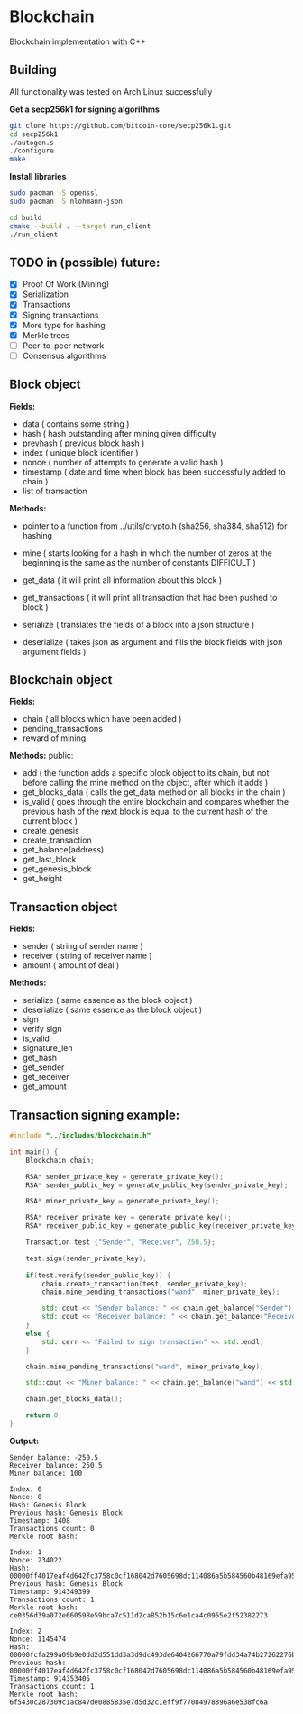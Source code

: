 # Blockchain
Blockchain implementation with C++

## Building
All functionality was tested on Arch Linux successfully

**Get a secp256k1 for signing algorithms**
```bash
git clone https://github.com/bitcoin-core/secp256k1.git
cd secp256k1
./autogen.s
./configure
make
```
**Install libraries**
```bash
sudo pacman -S openssl
sudo pacman -S nlohmann-json
```

```bash
cd build
cmake --build . --target run_client
./run_client
```

## TODO in (possible) future:
- [x] Proof Of Work (Mining)
- [x] Serialization
- [x] Transactions
- [x] Signing transactions
- [x] More type for hashing
- [x] Merkle trees
- [ ] Peer-to-peer network 
- [ ] Consensus algorithms

## Block object
**Fields:**
- data ( contains some string )
- hash ( hash outstanding after mining given difficulty
- prevhash ( previous block hash )
- index ( unique block identifier )
- nonce ( number of attempts to generate a valid hash )
- timestamp ( date and time when block has been successfully added to chain )
- list of transaction

**Methods:**
- pointer to a function from  ../utils/crypto.h (sha256, sha384, sha512) for hashing
- mine ( starts looking for a hash in which the number of zeros at the beginning is the same as the number of constants DIFFICULT  )

- get_data ( it will print all information about this block )
- get_transactions ( it will print all transaction that had been pushed to block )
- serialize ( translates the fields of a block into a json structure )
- deserialize ( takes json as argument and fills the block fields with json argument fields )

## Blockchain object
**Fields:**
- chain ( all blocks which have been added )
- pending_transactions
- reward of mining

**Methods:**
public:
- add ( the function adds a specific block object to its chain, but not before calling the mine method on the object, after which it adds )
- get_blocks_data ( calls the get_data method on all blocks in the chain )
- is_valid ( goes through the entire blockchain and compares whether the previous hash of the next block is equal to the current hash of the current block )
- create_genesis
- create_transaction
- get_balance(address)
- get_last_block
- get_genesis_block
- get_height

## Transaction object
**Fields:**
- sender ( string of sender name )
- receiver ( string of receiver name )
- amount ( amount of deal )

**Methods:**
- serialize ( same essence as the block object )
- deserialize ( same essence as the block object )
- sign
- verify sign
- is_valid
- signature_len
- get_hash
- get_sender
- get_receiver
- get_amount

## Transaction signing example:
```cpp
#include "../includes/blockchain.h"

int main() {
    Blockchain chain;

    RSA* sender_private_key = generate_private_key();
    RSA* sender_public_key = generate_public_key(sender_private_key);

    RSA* miner_private_key = generate_private_key();

    RSA* receiver_private_key = generate_private_key();
    RSA* receiver_public_key = generate_public_key(receiver_private_key);

    Transaction test {"Sender", "Receiver", 250.5};

    test.sign(sender_private_key);
    
    if(test.verify(sender_public_key)) {
        chain.create_transaction(test, sender_private_key);
        chain.mine_pending_transactions("wand", miner_private_key);

        std::cout << "Sender balance: " << chain.get_balance("Sender") << std::endl;
        std::cout << "Receiver balance: " << chain.get_balance("Receiver") << std::endl;
    }
    else {
        std::cerr << "Failed to sign transaction" << std::endl;
    }

    chain.mine_pending_transactions("wand", miner_private_key);

    std::cout << "Miner balance: " << chain.get_balance("wand") << std::endl;

    chain.get_blocks_data();

    return 0;
}
```
**Output:**
```
Sender balance: -250.5
Receiver balance: 250.5
Miner balance: 100

Index: 0
Nonce: 0
Hash: Genesis Block
Previous hash: Genesis Block
Timestamp: 1408
Transactions count: 0
Merkle root hash: 

Index: 1
Nonce: 234022
Hash: 00000ff4017eaf4d642fc3758c0cf168042d7605698dc114086a5b584560b48169efa9559a2b310d3da63e2aadda46b36ac6579877174e060140c3a85a3d7f80
Previous hash: Genesis Block
Timestamp: 914349399
Transactions count: 1
Merkle root hash: ce0356d39a072e660598e59bca7c511d2ca852b15c6e1ca4c0955e2f52382273

Index: 2
Nonce: 1145474
Hash: 00000fcfa299a09b9e0dd2d551dd3a3d9dc493de6404266770a79fdd34a74b27262276be052a57daa3087ba9037570348c15ed8a1740aa6789cf9066ca645207
Previous hash: 00000ff4017eaf4d642fc3758c0cf168042d7605698dc114086a5b584560b48169efa9559a2b310d3da63e2aadda46b36ac6579877174e060140c3a85a3d7f80
Timestamp: 914353405
Transactions count: 1
Merkle root hash: 6f5430c287309c1ac847de0885835e7d5d32c1eff9f77084978896a6e538fc6a
```
